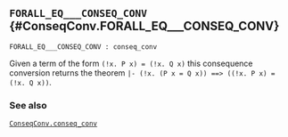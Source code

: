 ## `FORALL_EQ___CONSEQ_CONV` {#ConseqConv.FORALL_EQ___CONSEQ_CONV}


```
FORALL_EQ___CONSEQ_CONV : conseq_conv
```



Given a term of the form `(!x. P x) = (!x. Q x)` this consequence
conversion returns the theorem
`|- (!x. (P x = Q x)) ==> ((!x. P x) = (!x. Q x))`.

### See also

[`ConseqConv.conseq_conv`](#ConseqConv.conseq_conv)

